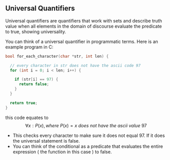 ## Universal Quantifiers

Universal quantifiers are quantifiers that work with sets and describe truth value when all elements in the domain of discourse evaluate the predicate to true, showing universality.

You can think of a universal quantifier in programmatic terms.
Here is an example program in C:

```c
bool for_each_character(char *str, int len) {

  // every character in str does not have the ascii code 97
  for (int i = 0; i < len; i++) {

    if (str[i] == 97) {
      return false;
    }
  }

  return true;
}
```

this code equates to 
$$\forall x:P(x), where\ P(x)=x\ does\ not\ have\ the\ ascii\ value\ 97$$

- This checks every character to make sure it does not equal 97. If it does the universal statement is false.
- You can think of the conditional as a predicate that evaluates the entire expression ( the function in this case ) to false.




